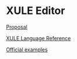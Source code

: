 # XULE Editor

[Proposal](https://www.notion.so/strumenta/XBRL-VSCode-extension-de072888cead463b9bb461cf58ed1b52)

[XULE Language Reference](https://xbrl.us/wp-content/uploads/2019/10/xule-oct2019.pdf)

[Official examples](https://xbrl.us/xule/xule-examples/)
